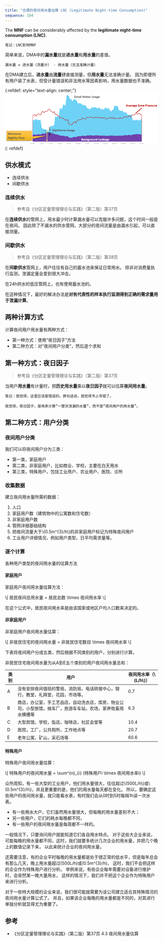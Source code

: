 ```yaml
---
title: "合理的夜间用水量估算 LNC (Legitimate Night-time Consumption)"
sequence: 104
---
```


The **MNF** can be considerably affected by the **legitimate night-time consumption (LNC)**.

```text
笔记：LNC影响MNF
```

简单来说，DMA中的**漏水量**就是**进水量**和**用水量**的差值。

```text
漏水量 = 进水量（流量计） - 用水量（无法准确计量）
```

在DMA建立后，**进水量**由**流量计**直接测量，但**用水量**无法准确计量。
因为即便所有用户装了水表，但受计量错误和非法用水等因素影响，用水量数据也不准确。

{:refdef: style="text-align: center;"}
![](/assets/image/dma/minimum-nightly-flow.png)
{: refdef}

## 供水模式

- 连续供水
- 间歇供水

### 连续供水

> 参考自《分区定量管理理论与实践》（第二版）第37页

在**连续供水**的管网上，用水最少时计算漏水量可以克服许多问题，这个时间一般是在夜间。
因此除了不漏水的供水管网，大部分的夜间流量是由漏水引起，可以直接测量。

### 间歇供水

> 参考自《分区定量管理理论与实践》（第二版）第38页

在**间歇供水**管网上，用户往往有自己的蓄水池来保证日常用水。
除非对消费量执行监测，泄漏定量会爱到很大冲击。

在24h供水的低压管网上，也有使用蓄水池的。

在这种情况下，最好的解决办法是**对有代表性的样本执行监测得到正确的需求量用于泄漏计算**。

## 两种计算方式

计算夜间用户用水量有两种方式：

- 第一种方式：使用“夜日因子”方法
- 第二种方式：对“夜间用户分类”，然后逐个求和

## 第一种方式：夜日因子

> 参考自《分区定量管理理论与实践》（第二版）第37页

当用户**用水量**有计量时，把**历史用水量**乘以**夜日因子**就可以估算**夜间用水量**。

```text
笔记：我觉得，这里应该是错误的。换句话说，我觉得书上写错了。

我觉得，夜日因子，是用来计算“一整天泄漏的水量”，而不是“夜间用户的用水量”。
```

## 第二种方式：用户分类

### 夜间用户分类

我们可以将夜间用户分为三类：

- 第一类，家庭用户
- 第二类，非家庭用户，比如商业、学校，主要在白天用水
- 第三类，特殊用户，包括工业用户、农业用户、医院、诊所

### 收集数据

建立夜间用水量所需的数据：

<ol>
    <li>人口</li>
    <li>家庭用户数（建筑物中的公寓数和住宅数）</li>
    <li>非家庭用户数</li>
    <li>管网详细基础结构</li>
    <li>把夜间流量大于\(0.5m^{3}/h\)的非家庭用户标记为特殊夜间用户</li>
    <li>工业用户详细情况，例如用户类型、日平均需求量等。</li>
</ol>

### 逐个计算

各种用户类型的夜间用水量的估算方法

#### 家庭用户

家庭用户夜间用水量估算方法：

<p>
\[
居民夜间总用水量 = 居民总数 \times 夜间用水率
\]
</p>

在这个公式中，居民夜间用水率是由该国家或地区户均人口数来决定的。

#### 非家庭用户

非家庭用户夜间用水量估算：

<p>
\[
非居民住宅的夜间用水量 = 非居民住宅数目 \times 夜间用水率
\]
</p>

下表将夜间用户分成五类，然后根据不同类别的用户，分别进行计算。

非居民住宅夜间用水量为从A到E五个类别的用户夜间用水量总和：

<table class="w3-center">
<thead>
<tr>
<th>类别</th><th>用户</th><th>夜间用水率（\(L/h\)）</th>
</tr>
</thead>
<tbody>
<tr>
<td>A</td>
<td>没有安排夜间值班的警局，消防局，电话转接中心，银行，教堂，礼拜堂，花园，市场等。</td>
<td>0.7</td>
</tr>
<tr>
<td>B</td>
<td>商店，办公室，手工艺品店，自动洗衣店，库房，物业公司，小型旅馆，候车厂，旅游车车站，农场，家养牲畜用水横槽等</td>
<td>6.3</td>
</tr>
<tr>
<td>C</td>
<td>大型宾馆，学校，饭店，咖啡店，社区会堂等</td>
<td>10.4</td>
</tr>
<tr>
<td>D</td>
<td>医院，工厂，公共厕所，工作地点等</td>
<td>20.7</td>
</tr>
<tr>
<td>E</td>
<td>老年公寓，矿山，采石场等</td>
<td>60.6</td>
</tr>
</tbody>
</table>

#### 特殊用户

特殊用户夜间用水量估算：

<p>
\[
特殊用户的夜间用水量 = \sum^{n}_{i} (特殊用户i \times 夜间用水率i)
\]
</p>

<p>
众所周知，有一些大型的工业用户，他们用水量很大，往往超过\(500L/h\)或\(0.5m^{3}/h\)，并且更重要的是，他们的用水量每天都在变化。
所以，要确定这些用户的夜间用水量，就只能看水表，有时我们会从0时到5时每隔1h读一次水表。
</p>

- 有一些用水大户，它们虽然用水量很大，但每晚的用水量差别不大；
- 另一些用户，它们的耗水每晚都不同，
- 有一些用户的夜间用水量是每周都不一样的。

一般情况下，只要询问用户就能知道它们各自用水特点。
对于这些大企业来说，可能每晚的用水量都不同，这时，我们就要多统计几次企业的用水量，并把几个晚上的数值记录下来，
以此来统计企业的夜间用水量。

还需要注意，有的企业平时每晚的用水量都是处于很正常的低水平，但是每年总会有那么几天，晚上用水量超过\(500L/h\)或\(0.5m^{3}/h\)，
这时，我们不会把这样的企业作为特殊用户进行分析。
举例来说，有些企业每年需要对设备进行维护时，会突然某一晚大量用水，
这样的情况下，我们并不把这个企业作为特殊用户来进行分析。

对于一些特大规模的企业来说，我们很可能就需要为该公司建立适合其特殊情况的夜间用水量计算公式了。
并且，如果该企业每晚的用水量都是不同的，对其进行单独分析就显得尤为重要了。

## 参考

- 《分区定量管理理论与实践》（第二版）第37页 4.3 夜间用水量估算

